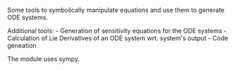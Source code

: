 Some tools to symbolically manipulate equations and use them to generate
ODE systems. 

Additional tools:
    - Generation of sensitivity equations for the ODE systems
    - Calculation of Lie Derivatives of an ODE system wrt. system's output
    - Code geneation

The module uses sympy.